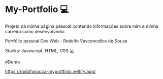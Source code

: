 # My-Portfolio 💻
Projeto da minha página pessoal contendo informações sobre mim e minha carreira como desenvolvedor.

Portfólio pessoal Dev Web - Rodolfo Vasconcellos de Souza

Stacks: Javascript, HTML, CSS
💻


#Demo

https://rodolfosouza-myportfolio.netlify.app/
